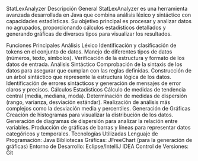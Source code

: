 StatLexAnalyzer
Descripción General
StatLexAnalyzer es una herramienta avanzada desarrollada en Java que combina análisis léxico y sintáctico con capacidades estadísticas. Su objetivo principal es procesar y analizar datos no agrupados, proporcionando cálculos estadísticos detallados y generando gráficas de diversos tipos para visualizar los resultados.

Funciones Principales
Análisis Léxico
Identificación y clasificación de tokens en el conjunto de datos.
Manejo de diferentes tipos de datos (números, texto, símbolos).
Verificación de la estructura y formato de los datos de entrada.
Análisis Sintáctico
Comprobación de la sintaxis de los datos para asegurar que cumplan con las reglas definidas.
Construcción de un árbol sintáctico que represente la estructura lógica de los datos.
Identificación de errores sintácticos y generación de mensajes de error claros y precisos.
Cálculos Estadísticos
Cálculo de medidas de tendencia central (media, mediana, moda).
Determinación de medidas de dispersión (rango, varianza, desviación estándar).
Realización de análisis más complejos como la desviación media y percentiles.
Generación de Gráficas
Creación de histogramas para visualizar la distribución de los datos.
Generación de diagramas de dispersión para analizar la relación entre variables.
Producción de gráficas de barras y líneas para representar datos categóricos y temporales.
Tecnologías Utilizadas
Lenguaje de Programación: Java
Bibliotecas Gráficas: JFreeChart (para la generación de gráficas)
Entorno de Desarrollo: Eclipse/IntelliJ IDEA
Control de Versiones: Git
